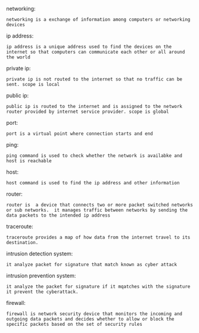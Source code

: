 networking:

    networking is a exchange of information among computers or networking devices
    
ip address:

    ip address is a unique address used to find the devices on the internet so that computers can communicate each other or all around the world
    
 private ip:
 
    private ip is not routed to the internet so that no traffic can be sent. scope is local 
    
public ip:

    public ip is routed to the internet and is assigned to the network router provided by internet service provider. scope is global
    
port:

    port is a virtual point where connection starts and end
    
ping:

    ping command is used to check whether the network is availabke and host is reachable
    
host:

    host command is used to find the ip address and other information
    
router:

    router is  a device that connects two or more packet switched networks or sub networks.  it manages traffic between networks by sending the data packets to the intended ip address
    
traceroute:

    traceroute provides a map of how data from the internet travel to its destination.
    
intrusion detection system:

    it analyze packet for signature that match known as cyber attack
    
intrusion prevention system:

    it analyze the packet for signature if it mqatches with the signature it prevent the cyberattack.
    
firewall:

    firewall is network security device that monitors the incoming and outgoing data packets and decides whether to allow or block the specific packets based on the set of security rules

    

    
    
